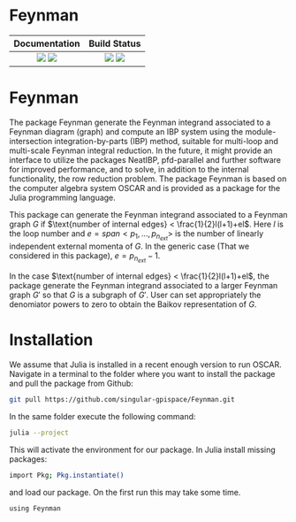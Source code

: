 # Feynman
[docs-dev-img]: https://img.shields.io/badge/docs-dev-blue.svg
[docs-dev-url]: https://singular-gpispace.github.io/Feynman/dev/

[docs-stable-img]: https://img.shields.io/badge/docs-stable-blue.svg
[docs-stable-url]: https://singular-gpispace.github.io/Feynman/

[ga-img]: https://github.com/singular-gpispace/Feynman/actions/workflows/CI.yml/badge.svg?branch=main
[ga-url]: https://github.com/singular-gpispace/Feynman/actions/workflows/CI.yml?query=branch%3Amain

[codecov-img]: https://codecov.io/gh/singular-gpispace/Feynman/branch/main/graph/badge.svg
[codecov-url]: https://codecov.io/gh/singular-gpispace/Feynman

| **Documentation**                                                         | **Build Status**                                      |
|:-------------------------------------------------------------------------:|:-----------------------------------------------------:|
| [![][docs-stable-img]][docs-stable-url] [![][docs-dev-img]][docs-dev-url] | [![][ga-img]][ga-url] [![][codecov-img]][codecov-url] |

# Feynman

The package Feynman generate the Feynman integrand associated to a Feynman diagram (graph) and compute an IBP system using the module-intersection integration-by-parts (IBP) method, suitable for multi-loop and multi-scale Feynman integral reduction. In the future, it might provide an interface to utilize the packages NeatIBP, pfd-parallel and further software for improved performance, and to solve, in addition to the internal functionality, the row reduction problem. The package Feynman is based on the computer algebra system OSCAR and is provided as a package for the Julia programming language.

This package can generate the Feynman integrand associated to a Feynman graph $G$ if $\text{number of internal edges} < \frac{1}{2}l(l+1)+el$.
Here $l$ is the loop number and $e=span<p_1,...,p_{n_{ext}}>$ is the number of linearly independent external momenta of $G$. In the generic case (That we considered in this package), $e=p_{n_{ext}}-1$.

In the case $\text{number of internal edges} < \frac{1}{2}l(l+1)+el$, the package generate the Feynman integrand associated to a larger Feynman graph $G'$ so that $G$ is a subgraph of  $G'$. User can set appropriately the denomiator powers to zero to obtain the Baikov representation of $G$.

# Installation

We assume that Julia is installed in a recent enough version to run OSCAR. Navigate in a terminal to the folder where you want to install the package and pull the package from Github:

```bash
git pull https://github.com/singular-gpispace/Feynman.git
```

In the same folder execute the following command:

```bash
julia --project
```

This will activate the environment for our package. In Julia install missing packages:

```bash
import Pkg; Pkg.instantiate()
```

and load our package. On the first run this may take some time.

```bash
using Feynman  
```
